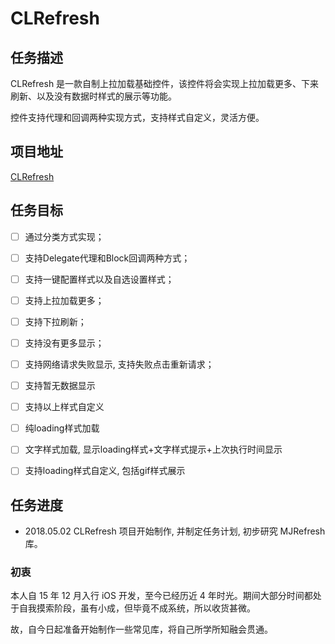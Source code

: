 # CLRefresh

## 任务描述 

CLRefresh 是一款自制上拉加载基础控件，该控件将会实现上拉加载更多、下来刷新、以及没有数据时样式的展示等功能。 

控件支持代理和回调两种实现方式，支持样式自定义，灵活方便。  

## 项目地址  

[CLRefresh]()  

## 任务目标  

- [ ] 通过分类方式实现； 

- [ ] 支持Delegate代理和Block回调两种方式； 

- [ ] 支持一键配置样式以及自选设置样式； 

- [ ] 支持上拉加载更多； 

- [ ] 支持下拉刷新；

- [ ] 支持没有更多显示； 

- [ ] 支持网络请求失败显示,  支持失败点击重新请求； 

- [ ] 支持暂无数据显示 

- [ ] 支持以上样式自定义 

- [ ] 纯loading样式加载 

- [ ] 文字样式加载, 显示loading样式+文字样式提示+上次执行时间显示 

- [ ] 支持loading样式自定义, 包括gif样式展示  

## 任务进度 

- 2018.05.02 CLRefresh 项目开始制作, 并制定任务计划, 初步研究 MJRefresh 库。  

### 初衷 

本人自 15 年 12 月入行 iOS 开发，至今已经历近 4 年时光。期间大部分时间都处于自我摸索阶段，虽有小成，但毕竟不成系统，所以收货甚微。  

故，自今日起准备开始制作一些常见库，将自己所学所知融会贯通。
